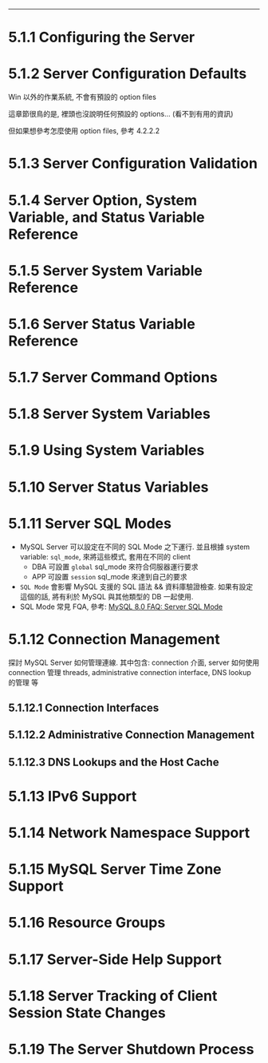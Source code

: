 

---

# 5.1.1 Configuring the Server
# 5.1.2 Server Configuration Defaults

Win 以外的作業系統, 不會有預設的 option files

這章節很鳥的是, 裡頭也沒說明任何預設的 options... (看不到有用的資訊)

但如果想參考怎麼使用 option files, 參考 4.2.2.2

# 5.1.3 Server Configuration Validation
# 5.1.4 Server Option, System Variable, and Status Variable Reference
# 5.1.5 Server System Variable Reference
# 5.1.6 Server Status Variable Reference
# 5.1.7 Server Command Options
# 5.1.8 Server System Variables
# 5.1.9 Using System Variables
# 5.1.10 Server Status Variables
# 5.1.11 Server SQL Modes

- MySQL Server 可以設定在不同的 SQL Mode 之下運行. 並且根據 system variable: `sql_mode`, 來將這些模式, 套用在不同的 client
    - DBA 可設置 `global` sql_mode 來符合伺服器運行要求
    - APP 可設置 `session` sql_mode 來達到自己的要求
- `SQL Mode` 會影響 MySQL 支援的 SQL 語法 && 資料庫驗證檢查. 如果有設定這個的話, 將有利於 MySQL 與其他類型的 DB 一起使用.
- SQL Mode 常見 FQA, 參考: [MySQL 8.0 FAQ: Server SQL Mode](https://dev.mysql.com/doc/refman/8.0/en/faqs-sql-modes.html)

# 5.1.12 Connection Management

探討 MySQL Server 如何管理連線. 其中包含: connection 介面, server 如何使用 connection 管理 threads, administrative connection interface, DNS lookup 的管理 等


## 5.1.12.1 Connection Interfaces
## 5.1.12.2 Administrative Connection Management
## 5.1.12.3 DNS Lookups and the Host Cache


# 5.1.13 IPv6 Support
# 5.1.14 Network Namespace Support
# 5.1.15 MySQL Server Time Zone Support
# 5.1.16 Resource Groups
# 5.1.17 Server-Side Help Support
# 5.1.18 Server Tracking of Client Session State Changes
# 5.1.19 The Server Shutdown Process